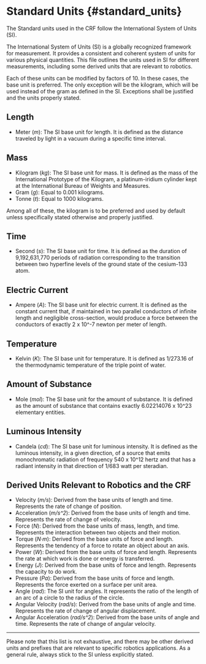 # Standard Units {#standard_units}

The Standard units used in the CRF follow the International System of Units (SI).

The International System of Units (SI) is a globally recognized framework for measurement. It provides a consistent and coherent system of units for various physical quantities. This file outlines the units used in SI for different measurements, including some derived units that are relevant to robotics.

Each of these units can be modified by factors of 10. In these cases, the base unit is preferred. The only exception will be the kilogram, which will be used instead of the gram as defined in the SI. Exceptions shall be justified and the units properly stated.

## Length

- Meter (_m_): The SI base unit for length. It is defined as the distance traveled by light in a vacuum during a specific time interval.

## Mass

- Kilogram (_kg_): The SI base unit for mass. It is defined as the mass of the International Prototype of the Kilogram, a platinum-iridium cylinder kept at the International Bureau of Weights and Measures.
- Gram (_g_): Equal to 0.001 kilograms.
- Tonne (_t_): Equal to 1000 kilograms.

Among all of these, the kilogram is to be preferred and used by default unless specifically stated otherwise and properly justified.

## Time

- Second (_s_): The SI base unit for time. It is defined as the duration of 9,192,631,770 periods of radiation corresponding to the transition between two hyperfine levels of the ground state of the cesium-133 atom.

## Electric Current

- Ampere (_A_): The SI base unit for electric current. It is defined as the constant current that, if maintained in two parallel conductors of infinite length and negligible cross-section, would produce a force between the conductors of exactly 2 x 10^-7 newton per meter of length.

## Temperature

- Kelvin (_K_): The SI base unit for temperature. It is defined as 1/273.16 of the thermodynamic temperature of the triple point of water.

## Amount of Substance

- Mole (_mol_): The SI base unit for the amount of substance. It is defined as the amount of substance that contains exactly 6.02214076 x 10^23 elementary entities.

## Luminous Intensity

- Candela (_cd_): The SI base unit for luminous intensity. It is defined as the luminous intensity, in a given direction, of a source that emits monochromatic radiation of frequency 540 x 10^12 hertz and that has a radiant intensity in that direction of 1/683 watt per steradian.

## Derived Units Relevant to Robotics and the CRF

- Velocity (_m/s_): Derived from the base units of length and time. Represents the rate of change of position.
- Acceleration (_m/s^2_): Derived from the base units of length and time. Represents the rate of change of velocity.
- Force (_N_): Derived from the base units of mass, length, and time. Represents the interaction between two objects and their motion.
- Torque (_N·m_): Derived from the base units of force and length. Represents the tendency of a force to rotate an object about an axis.
- Power (_W_): Derived from the base units of force and length. Represents the rate at which work is done or energy is transferred.
- Energy (_J_): Derived from the base units of force and length. Represents the capacity to do work.
- Pressure (_Pa_): Derived from the base units of force and length. Represents the force exerted on a surface per unit area.
- Angle (_rad_): The SI unit for angles. It represents the ratio of the length of an arc of a circle to the radius of the circle.
- Angular Velocity (_rad/s_): Derived from the base units of angle and time. Represents the rate of change of angular displacement.
- Angular Acceleration (_rad/s^2_): Derived from the base units of angle and time. Represents the rate of change of angular velocity.

---

Please note that this list is not exhaustive, and there may be other derived units and prefixes that are relevant to specific robotics applications. As a general rule, always stick to the SI unless explicitly stated.

